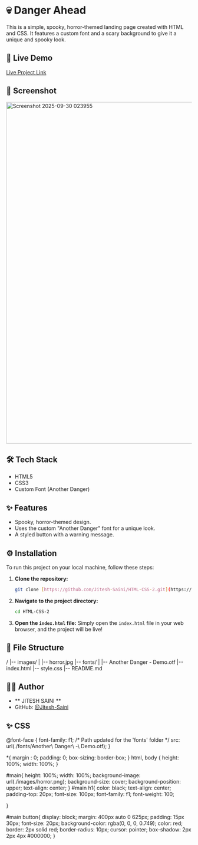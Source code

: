 # 💀 Danger Ahead

This is a simple, spooky, horror-themed landing page created with HTML and CSS. It features a custom font and a scary background to give it a unique and spooky look.

## 🚀 Live Demo

<a href="https://jitesh-saini.github.io/HTML-CSS-2/">Live Project Link</a>

## 📸 Screenshot

<img width="1917" height="926" alt="Screenshot 2025-09-30 023955" src="https://github.com/user-attachments/assets/862d651d-7fa9-48dd-90b5-861dbc7b2eed" />


## 🛠️ Tech Stack

-   HTML5
-   CSS3
-   Custom Font (Another Danger)

## ✨ Features

-   Spooky, horror-themed design.
-   Uses the custom "Another Danger" font for a unique look.
-   A styled button with a warning message.


## ⚙️ Installation

To run this project on your local machine, follow these steps:

1.  **Clone the repository:**
    ```bash
    git clone [https://github.com/Jitesh-Saini/HTML-CSS-2.git](https://github.com/Jitesh-Saini/HTML-CSS-2.git)
    ```
2.  **Navigate to the project directory:**
    ```bash
    cd HTML-CSS-2
    ```
3.  **Open the `index.html` file:**
    Simply open the `index.html` file in your web browser, and the project will be live!


## 📂 File Structure

/
|-- images/
|   |-- horror.jpg
|-- fonts/
|   |-- Another Danger - Demo.otf
|-- index.html
|-- style.css
|-- README.md


## 👨‍💻 Author

-   ** JITESH SAINI **
-   GitHub: [@Jitesh-Saini](https://github.com/Jitesh-Saini)


## ✨ CSS

@font-face {
    font-family: f1;
    /* Path updated for the 'fonts' folder */
    src: url(./fonts/Another\ Danger\ -\ Demo.otf);
}

*{
    margin : 0;
    padding: 0;
    box-sizing: border-box;
}
html, body {
    height: 100%;
    width: 100%;
}

#main{
    height: 100%;
    width: 100%;
    background-image: url(./images/horror.png);
    background-size: cover;
    background-position: upper;
    text-align: center;
}
#main h1{
    color: black;
    text-align: center;
    padding-top: 20px;
    font-size: 100px;
    font-family: f1;
    font-weight: 100;

}

#main button{
    display: block;
    margin: 400px auto 0 625px;
    padding: 15px 30px;
    font-size: 20px;
    background-color: rgba(0, 0, 0, 0.749);
    color: red;
    border: 2px solid red;
    border-radius: 10px;
    cursor: pointer;
    box-shadow: 2px 2px 4px #000000;
}
